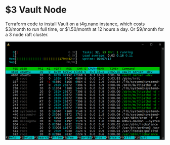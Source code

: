 # $3 Vault Node

Terraform code to install Vault on a t4g.nano instance, which costs $3/month to run full time, or $1.50/month at 12 hours a day. Or $9/month for a 3 node raft cluster.

![htop](https://github.com/jacobm3/ec2-t4g-vault/blob/main/img/image.png?raw=true)
